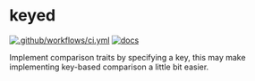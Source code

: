 # keyed

[![.github/workflows/ci.yml](https://github.com/EFanZh/keyed/actions/workflows/ci.yml/badge.svg)](https://github.com/EFanZh/keyed/actions/workflows/ci.yml)
[![docs](https://docs.rs/keyed/badge.svg)](https://docs.rs/keyed)

Implement comparison traits by specifying a key, this may make implementing key-based comparison a little bit easier.
